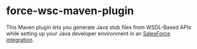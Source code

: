 # force-wsc-maven-plugin
 This Maven plugin lets you generate Java stub files from WSDL-Based APIs while setting up your Java developer environment in an [SalesForce integration](https://developer.salesforce.com/docs/atlas.en-us.salesforce_developer_environment_tipsheet.meta/salesforce_developer_environment_tipsheet/salesforce_developer_environment_java_stubs.htm). 
